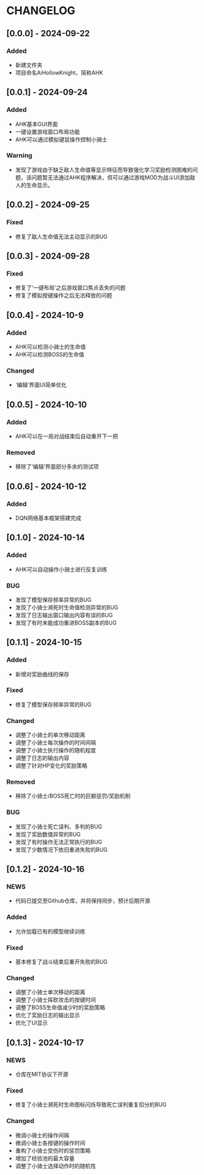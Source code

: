<!-- markdownlint-disable MD024 -->
# CHANGELOG

## [0.0.0] - 2024-09-22

### Added

- 新建文件夹
- 项目命名AiHollowKnight，简称AHK

## [0.0.1] - 2024-09-24

### Added

- AHK基本GUI界面
- 一键设置游戏窗口布局功能
- AHK可以通过模拟键鼠操作控制小骑士

### Warning

- 发现了游戏由于缺乏敌人生命值等显示特征而导致强化学习奖励检测困难的问题，该问题暂无法通过AHK程序解决，但可以通过游戏MOD为战斗UI添加敌人的生命显示。

## [0.0.2] - 2024-09-25

### Fixed

- 修复了敌人生命值无法主动显示的BUG

## [0.0.3] - 2024-09-28

### Fixed

- 修复了‘一键布局’之后游戏窗口焦点丢失的问题
- 修复了模拟按键操作之后无法释放的问题

## [0.0.4] - 2024-10-9

### Added

- AHK可以检测小骑士的生命值
- AHK可以检测BOSS的生命值
  
### Changed

- ‘编辑’界面UI简单优化

## [0.0.5] - 2024-10-10

### Added

- AHK可以在一局对战结束后自动重开下一把

### Removed

- 移除了‘编辑’界面部分多余的测试项

## [0.0.6] - 2024-10-12

### Added

- DQN网络基本框架搭建完成

## [0.1.0] - 2024-10-14

### Added

- AHK可以自动操作小骑士进行反复训练

### BUG

- 发现了模型保存频率异常的BUG
- 发现了小骑士濒死时生命值检测异常的BUG
- 发现了日志输出窗口输出内容有误的BUG
- 发现了有时未能成功重进BOSS副本的BUG

## [0.1.1] - 2024-10-15

### Added

- 新增对奖励曲线的保存

### Fixed

- 修复了模型保存频率异常的BUG

### Changed

- 调整了小骑士的单次移动距离
- 调整了小骑士每次操作的时间间隔
- 调整了小骑士执行操作的随机程度
- 调整了日志的输出内容
- 调整了针对HP变化的奖励策略

### Removed

- 移除了小骑士/BOSS死亡时的巨额惩罚/奖励机制

### BUG

- 发现了小骑士死亡误判、多判的BUG
- 发现了奖励数值异常的BUG
- 发现了有时操作无法正常执行的BUG
- 发现了少数情况下依旧重进失败的BUG

## [0.1.2] - 2024-10-16

### NEWS

- 代码已提交至Github仓库，并将保持同步，预计后期开源

### Added

- 允许加载已有的模型继续训练

### Fixed

- 基本修复了战斗结束后重开失败的BUG
  
### Changed

- 调整了小骑士单次移动的距离
- 调整了小骑士挥砍攻击的按键时间
- 调整了BOSS生命值减少时的奖励策略
- 优化了奖励日志的输出显示
- 优化了UI显示

## [0.1.3] - 2024-10-17

### NEWS

- 仓库在MIT协议下开源

### Fixed

- 修复了小骑士濒死时生命图标闪烁导致死亡误判重复扣分的BUG

### Changed

- 微调小骑士的操作间隔
- 微调小骑士各按键的操作时间
- 重构了小骑士受伤时的惩罚策略
- 增加了经验池的最大容量
- 调整了小骑士选择动作时的随机性
